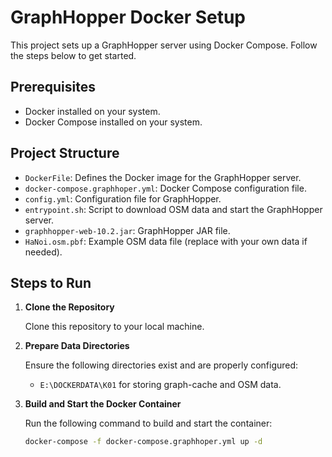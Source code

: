 # GraphHopper Docker Setup

This project sets up a GraphHopper server using Docker Compose. Follow the steps below to get started.

## Prerequisites

- Docker installed on your system.
- Docker Compose installed on your system.

## Project Structure

- `DockerFile`: Defines the Docker image for the GraphHopper server.
- `docker-compose.graphhoper.yml`: Docker Compose configuration file.
- `config.yml`: Configuration file for GraphHopper.
- `entrypoint.sh`: Script to download OSM data and start the GraphHopper server.
- `graphhopper-web-10.2.jar`: GraphHopper JAR file.
- `HaNoi.osm.pbf`: Example OSM data file (replace with your own data if needed).

## Steps to Run

1. **Clone the Repository**

   Clone this repository to your local machine.
2. **Prepare Data Directories**

   Ensure the following directories exist and are properly configured:

   - `E:\DOCKERDATA\K01` for storing graph-cache and OSM data.
3. **Build and Start the Docker Container**

   Run the following command to build and start the container:

   ```sh
   docker-compose -f docker-compose.graphhoper.yml up -d
   ```
